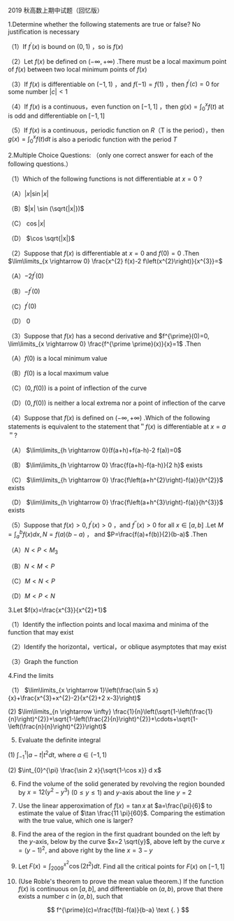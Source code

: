 2019 秋高数上期中试题（回忆版）

1.Determine whether the following statements are true or false? No justification is necessary

（1）If $f^{\prime}(x)$ is bound on $(0,1)$ ，so is $f(x)$

（2）Let $f(x)$ be defined on $(-\infty,+\infty)$ .There must be a local maximum point of $f(x)$ between two local minimum points of $f(x)$

（3）If $f(x)$ is differentiable on $(-1,1)$ ，and $f(-1)=f(1)$ ，then $f^{\prime}(c)=0$ for some number $|c|<1$

（4）If $f(x)$ is a continuous，even function on $[-1,1]$ ，then $g(x)=\int_{0}^{x} f(t)$ at is odd and differentiable on $[-1,1]$

（5）If $f(x)$ is a continuous，periodic function on $R$（T is the period），then $g(x)=\int_{0}^{x} f(t) d t$ is also a periodic function with the period $T$

2.Multiple Choice Questions: （only one correct answer for each of the following questions.）

（1）Which of the following functions is not differentiable at $x=0$ ?

（A）$|x| \sin |x|$

（B）$|x| \sin (\sqrt{|x|})$

（C） $\cos |x|$

（D） $\cos \sqrt{|x|}$

（2）Suppose that $f(x)$ is differentiable at $x=0$ and $f(0)=0$ .Then $\lim\limits_{x \rightarrow 0} \frac{x^{2} f(x)-2 f\left(x^{2}\right)}{x^{3}}=$

（A）$-2 f^{\prime}(0)$

（B）$-f^{\prime}(0)$

（C）$f^{\prime}(0)$

（D） 0

（3）Suppose that $f(x)$ has a second derivative and $f^{\prime}(0)=0, \lim\limits_{x \rightarrow 0} \frac{f^{\prime \prime}(x)}{x}=1$ .Then

（A）$f(0)$ is a local minimum value

（B）$f(0)$ is a local maximum value

（C）$(0, f(0))$ is a point of inflection of the curve

（D）$(0, f(0))$ is neither a local extrema nor a point of inflection of the carve

（4）Suppose that $f(x)$ is defined on $(-\infty,+\infty)$ .Which of the following statements is equivalent to the statement that＂$f(x)$ is differentiable at $x=a$＂?

（A） $\lim\limits_{h \rightarrow 0}(f(a+h)+f(a-h)-2 f(a))=0$

（B） $\lim\limits_{h \rightarrow 0} \frac{f(a+h)-f(a-h)}{2 h}$ exists

（C） $\lim\limits_{h \rightarrow 0} \frac{f\left(a+h^{2}\right)-f(a)}{h^{2}}$ exists

（D） $\lim\limits_{h \rightarrow 0} \frac{f\left(a+h^{3}\right)-f(a)}{h^{3}}$ exists

（5）Suppose that $f(x)>0, f^{\prime}(x)>0$ ，and $f^{\prime \prime}(x)>0$ for all $x \in[a, b]$ .Let $M=\int_{a}^{b} f(x) d x, N=f(a)(b-a)$ ， and $P=\frac{f(a)+f(b)}{2}(b-a)$ .Then

（A）$N<P<M_{3}$

（B）$N<M<P$

（C）$M<N<P$

（D）$M<P<N$

3.Let $f(x)=\frac{x^{3}}{x^{2}+1}$

（1）Identify the inflection points and local maxima and minima of the function that may exist

（2）Identify the horizontal，vertical，or oblique asymptotes that may exist

（3）Graph the function

4.Find the limits

（1） $\lim\limits_{x \rightarrow 1}\left(\frac{\sin 5 x}{x}+\frac{x^{3}+x^{2}-2}{x^{2}+2 x-3}\right)$

(2) $\lim\limits_{n \rightarrow \infty} \frac{1}{n}\left(\sqrt{1-\left(\frac{1}{n}\right)^{2}}+\sqrt{1-\left(\frac{2}{n}\right)^{2}}+\cdots+\sqrt{1-\left(\frac{n}{n}\right)^{2}}\right)$

5. Evaluate the definite integral

(1) $\int_{-1}^{1}|a-t| t^{2} d t$, where $a \in(-1,1)$

(2) $\int_{0}^{\pi} \frac{\sin 2 x}{\sqrt{1-\cos x}} d x$

6. Find the volume of the solid generated by revolving the region bounded by $x=12\left(y^{2}-y^{3}\right)$ $(0 \leqslant y \leqslant 1)$ and $y$-axis about the line $y=2$

7. Use the linear apperoximation of $f(x)=\tan x$ at $a=\frac{\pi}{6}$ to estimate the value of $\tan \frac{11 \pi}{60}$. Comparing the estimation with the true value, which one is larger?

8. Find the area of the region in the first quadrant bounded on the left by the $y$-axis, below by the curve $x=2 \sqrt{y}$, above left by the curve $x=(y-1)^{2}$, and above right by the line $x=3-y$

9. Let $F(x)=\int_{2009}^{x^{2}} \cos \left(2 t^{2}\right) d t$. Find all the critical points for $F(x)$ on $[-1,1]$

10. (Use Roble's theorem to prove the mean value theorem.) If the function $f(x)$ is continuous on $[a, b]$, and differentiable on $(a, b)$, prove that there exists a number $c$ in $(a, b)$, such that

$$
f^{\prime}(c)=\frac{f(b)-f(a)}{b-a} \text {. }
$$

